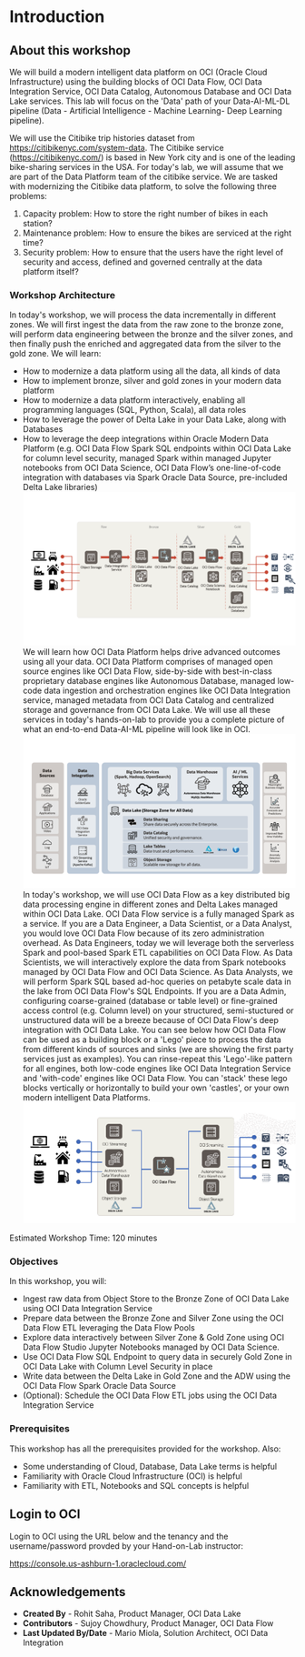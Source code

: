 # Introduction

## About this workshop
We will build a modern intelligent data platform on OCI (Oracle Cloud Infrastructure) using the building blocks of OCI Data Flow, OCI Data Integration Service, OCI Data Catalog, Autonomous Database and OCI Data Lake services. This lab will focus on the 'Data' path of your Data-AI-ML-DL pipeline (Data - Artificial Intelligence - Machine Learning- Deep Learning pipeline).

We will use the Citibike trip histories dataset from https://citibikenyc.com/system-data. The Citibike service (https://citibikenyc.com/) is based in New York city and is one of the leading bike-sharing services in the USA. For today's lab, we will assume that we are part of the Data Platform team of the citibike service. We are tasked with modernizing the Citibike data platform, to solve the following three problems:
1. Capacity problem: How to store the right number of bikes in each station?
2. Maintenance problem: How to ensure the bikes are serviced at the right time?
3. Security problem: How to ensure that the users have the right level of security and access, defined and governed centrally at the data platform itself?

### Workshop Architecture
In today's workshop, we will process the data incrementally in different zones. We will first ingest the data from the raw zone to the bronze zone, will perform data engineering between the bronze and the silver zones, and then finally push the enriched and aggregated data from the silver to the gold zone. We will learn:
* How to modernize a data platform using all the data, all kinds of data
* How to implement bronze, silver and gold zones in your modern data platform
* How to modernize a data platform interactively, enabling all programming languages (SQL, Python, Scala), all data roles
* How to leverage the power of Delta Lake in your Data Lake, along with Databases
* How to leverage the deep integrations within Oracle Modern Data Platform (e.g. OCI Data Flow Spark SQL endpoints within OCI Data Lake for column level security, managed Spark within managed Jupyter notebooks from OCI Data Science, OCI Data Flow’s one-line-of-code integration with databases via Spark Oracle Data Source, pre-included Delta Lake libraries)
![Workshop Architecture](images/data-platform-livelab.png "Workshop architecture") 
We will learn how OCI Data Platform helps drive advanced outcomes using all your data. OCI Data Platform comprises of managed open source engines like OCI Data Flow, side-by-side with best-in-class proprietary database engines like Autonomous Database, managed low-code data ingestion and orchestration engines like OCI Data Integration service, managed metadata from OCI Data Catalog and centralized storage and governance from OCI Data Lake. We will use all these services in today's hands-on-lab to provide you a complete picture of what an end-to-end Data-AI-ML pipeline will look like in OCI.    
![OCI Data Platform](images/oci-data-platform.png "OCI Data Platform")
In today's workshop, we will use OCI Data Flow as a key distributed big data processing engine in different zones and Delta Lakes managed within OCI Data Lake. OCI Data Flow service is a fully managed Spark as a service. If you are a Data Engineer, a Data Scientist, or a Data Analyst, you would love OCI Data Flow because of its zero administration overhead. As Data Engineers, today we will leverage both the serverless Spark and pool-based Spark ETL capabilities on OCI Data Flow. As Data Scientists, we will interactively explore the data from Spark notebooks managed by OCI Data Flow and OCI Data Science. As Data Analysts, we will perform Spark SQL based ad-hoc queries on petabyte scale data in the lake from OCI Data Flow's SQL Endpoints. If you are a Data Admin, configuring coarse-grained (database or table level) or fine-grained access control (e.g. Column level) on your structured, semi-stuctured or unstructured data will be a breeze because of OCI Data Flow's deep integration with OCI Data Lake. You can see below how OCI Data Flow can be used as a building block or a 'Lego' piece to process the data from different kinds of sources and sinks (we are showing the first party services just as examples). You can rinse-repeat this 'Lego'-like pattern for all engines, both low-code engines like OCI Data Integration Service and 'with-code' engines like OCI Data Flow. You can 'stack' these lego blocks vertically or horizontally to build your own 'castles', or your own modern intelligent Data Platforms.
![Fully managed Spark from OCI Data FLow](images/manufacturing-app-architecture.png "Zooming into OCI Data Flow")

Estimated Workshop Time: 120 minutes

### Objectives
In this workshop, you will:
* Ingest raw data from Object Store to the Bronze Zone of OCI Data Lake using OCI Data Integration Service
* Prepare data between the Bronze Zone and Silver Zone using the OCI Data Flow ETL leveraging the Data Flow Pools
* Explore data interactively between Silver Zone & Gold Zone using OCI Data Flow Studio Jupyter Notebooks managed by OCI Data Science.
* Use OCI Data Flow SQL Endpoint to query data in securely Gold Zone in OCI Data Lake with Column Level Security in place
* Write data between the Delta Lake in Gold Zone and the ADW using the OCI Data Flow Spark Oracle Data Source
* (Optional): Schedule the OCI Data Flow ETL jobs using the OCI Data Integration Service

### Prerequisites

This workshop has all the prerequisites provided for the workshop. Also:

* Some understanding of Cloud, Database, Data Lake terms is helpful 
* Familiarity with Oracle Cloud Infrastructure (OCI) is helpful 
* Familiarity with ETL, Notebooks and SQL concepts is helpful

## Login to OCI

Login to OCI using the URL below and the tenancy and the username/password provded by your Hand-on-Lab instructor:

https://console.us-ashburn-1.oraclecloud.com/


## Acknowledgements
- **Created By** -  Rohit Saha, Product Manager, OCI Data Lake
- **Contributors** - Sujoy Chowdhury, Product Manager, OCI Data Flow
- **Last Updated By/Date** - Mario Miola, Solution Architect, OCI Data Integration
